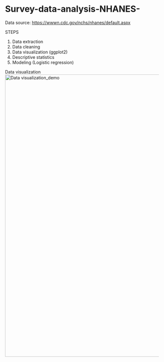 # Survey-data-analysis-NHANES-


Data source: https://wwwn.cdc.gov/nchs/nhanes/default.aspx

STEPS
1. Data extraction
2. Data cleaning
3. Data visualization (ggplot2)
4. Descriptive statistics
5. Modeling (Logistic regression)


Data visualization
<img width="922" alt="Data visualization_demo" src="https://user-images.githubusercontent.com/65930304/224233693-61d97e84-1693-49de-b36d-a546f1ac2a6e.png">

